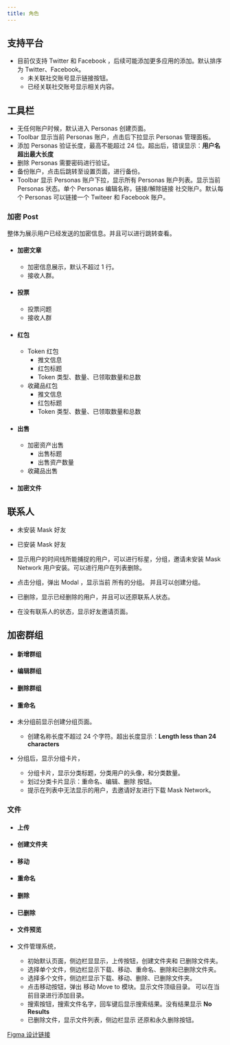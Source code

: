 ```yaml
---
title: 角色
---
```






## 支持平台

- 目前仅支持 Twitter 和 Facebook ，后续可能添加更多应用的添加。默认排序为 Twitter、Facebook。
  - 未关联社交账号显示链接按钮。
  - 已经关联社交账号显示相关内容。
  
    
  
  

## 工具栏

- 无任何账户时候，默认进入 Personas 创建页面。
- Toolbar 显示当前 Personas 账户，点击后下拉显示 Personas 管理面板。
- 添加 Personas 验证长度，最高不能超过 24 位。超出后，错误显示：**用户名超出最大长度**
- 删除 Personas 需要密码进行验证。
- 备份账户，点击后跳转至设置页面，进行备份。
- Toolbar 显示 Personas 账户下拉，显示所有 Personas 账户列表。显示当前 Personas 状态。单个 Personas 编辑名称，链接/解除链接 社交账户。默认每个 Personas 可以链接一个 Twiteer 和 Facebook 账户。

### 加密 Post

整体为展示用户已经发送的加密信息。并且可以进行跳转查看。

- #### 加密文章

  - 加密信息展示，默认不超过 1 行。
  - 接收人群。

- #### 投票

  - 投票问题
  - 接收人群

- #### 红包

  - Token 红包
    - 推文信息
    - 红包标题
    - Token 类型、数量、已领取数量和总数
  - 收藏品红包
    - 推文信息
    - 红包标题
    - Token 类型、数量、已领取数量和总数

- #### 出售

  - 加密资产出售
    - 出售标题
    - 出售资产数量
  - 收藏品出售
  
- #### 加密文件

  

## 联系人

- 未安装 Mask 好友
  
- 已安装 Mask 好友
  
- 显示用户的时间线所能捕捉的用户，可以进行标星，分组，邀请未安装 Mask Network 用户安装。可以进行用户在列表删除。

- 点击分组，弹出 Modal ，显示当前 所有的分组。 并且可以创建分组。

- 已删除，显示已经删除的用户，并且可以还原联系人状态。

- 在没有联系人的状态，显示好友邀请页面。

  

## 加密群组

- #### 新增群组
  
- #### 编辑群组
  
- #### 删除群组
  
- #### 重命名
  
- 未分组前显示创建分组页面。
  
  - 创建名称长度不超过 24 个字符。超出长度显示：**Length less than 24 characters**
  
- 分组后，显示分组卡片，
  - 分组卡片，显示分类标题，分类用户的头像，和分类数量。
  - 划过分类卡片显示：重命名、编辑、删除 按钮。
  - 提示在列表中无法显示的用户，去邀请好友进行下载 Mask Network。

### 文件

- #### 上传

- #### 创建文件夹

- #### 移动

- #### 重命名

- #### 删除

- #### 已删除

- #### 文件预览

- 文件管理系统，
  - 初始默认页面，侧边栏显显示，上传按钮，创建文件夹和 已删除文件夹。
  - 选择单个文件，侧边栏显示下载、移动、重命名、删除和已删除文件夹。
  - 选择多个文件，侧边栏显示下载、移动、删除、已删除文件夹。
  - 点击移动按钮，弹出 移动 Move to 模块。显示文件顶级目录。 可以在当前目录进行添加目录。
  - 搜索按钮，搜索文件名字，回车键后显示搜索结果。没有结果显示 **No Results**
  - 已删除文件，显示文件列表，侧边栏显示 还原和永久删除按钮。

[Figma 设计链接](https://www.figma.com/file/xxHFHHzRgN2E90xCOB83ae/Dashboard?node-id=357%3A899)